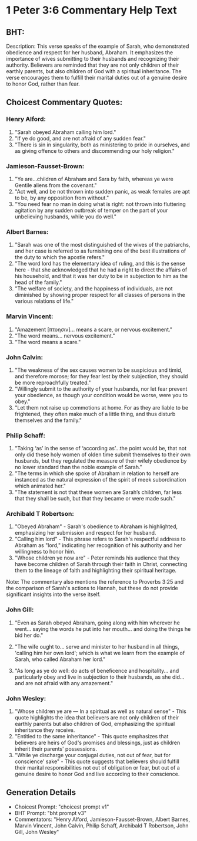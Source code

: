 # 1 Peter 3:6 Commentary Help Text

## BHT:
Description:
This verse speaks of the example of Sarah, who demonstrated obedience and respect for her husband, Abraham. It emphasizes the importance of wives submitting to their husbands and recognizing their authority. Believers are reminded that they are not only children of their earthly parents, but also children of God with a spiritual inheritance. The verse encourages them to fulfill their marital duties out of a genuine desire to honor God, rather than fear.

## Choicest Commentary Quotes:
### Henry Alford:
1. "Sarah obeyed Abraham calling him lord." 
2. "If ye do good, and are not afraid of any sudden fear."
3. "There is sin in singularity, both as ministering to pride in ourselves, and as giving offence to others and discommending our holy religion."

### Jamieson-Fausset-Brown:
1. "Ye are...children of Abraham and Sara by faith, whereas ye were Gentile aliens from the covenant." 
2. "Act well, and be not thrown into sudden panic, as weak females are apt to be, by any opposition from without."
3. "You need fear no man in doing what is right: not thrown into fluttering agitation by any sudden outbreak of temper on the part of your unbelieving husbands, while you do well."

### Albert Barnes:
1. "Sarah was one of the most distinguished of the wives of the patriarchs, and her case is referred to as furnishing one of the best illustrations of the duty to which the apostle refers."
2. "The word lord has the elementary idea of ruling, and this is the sense here - that she acknowledged that he had a right to direct the affairs of his household, and that it was her duty to be in subjection to him as the head of the family."
3. "The welfare of society, and the happiness of individuals, are not diminished by showing proper respect for all classes of persons in the various relations of life."

### Marvin Vincent:
1. "Amazement [πτοησιν]... means a scare, or nervous excitement."
2. "The word means... nervous excitement."
3. "The word means a scare."

### John Calvin:
1. "The weakness of the sex causes women to be suspicious and timid, and therefore morose; for they fear lest by their subjection, they should be more reproachfully treated."
2. "Willingly submit to the authority of your husbands, nor let fear prevent your obedience, as though your condition would be worse, were you to obey."
3. "Let them not raise up commotions at home. For as they are liable to be frightened, they often make much of a little thing, and thus disturb themselves and the family."

### Philip Schaff:
1. "Taking ‘as’ in the sense of ‘according as’...the point would be, that not only did these holy women of olden time submit themselves to their own husbands, but they regulated the measure of their wifely obedience by no lower standard than the noble example of Sarah."
2. "The terms in which she spoke of Abraham in relation to herself are instanced as the natural expression of the spirit of meek subordination which animated her."
3. "The statement is not that these women are Sarah’s children, far less that they shall be such, but that they became or were made such."

### Archibald T Robertson:
1. "Obeyed Abraham" - Sarah's obedience to Abraham is highlighted, emphasizing her submission and respect for her husband.
2. "Calling him lord" - This phrase refers to Sarah's respectful address to Abraham as "lord," indicating her recognition of his authority and her willingness to honor him.
3. "Whose children ye now are" - Peter reminds his audience that they have become children of Sarah through their faith in Christ, connecting them to the lineage of faith and highlighting their spiritual heritage.

Note: The commentary also mentions the reference to Proverbs 3:25 and the comparison of Sarah's actions to Hannah, but these do not provide significant insights into the verse itself.

### John Gill:
1. "Even as Sarah obeyed Abraham, going along with him wherever he went... saying the words he put into her mouth... and doing the things he bid her do." 

2. "The wife ought to... serve and minister to her husband in all things, 'calling him her own lord'; which is what we learn from the example of Sarah, who called Abraham her lord." 

3. "As long as ye do well: do acts of beneficence and hospitality... and particularly obey and live in subjection to their husbands, as she did... and are not afraid with any amazement."

### John Wesley:
1. "Whose children ye are — In a spiritual as well as natural sense" - This quote highlights the idea that believers are not only children of their earthly parents but also children of God, emphasizing the spiritual inheritance they receive.
2. "Entitled to the same inheritance" - This quote emphasizes that believers are heirs of God's promises and blessings, just as children inherit their parents' possessions.
3. "While ye discharge your conjugal duties, not out of fear, but for conscience' sake" - This quote suggests that believers should fulfill their marital responsibilities not out of obligation or fear, but out of a genuine desire to honor God and live according to their conscience.


## Generation Details
- Choicest Prompt: "choicest prompt v1"
- BHT Prompt: "bht prompt v3"
- Commentators: "Henry Alford, Jamieson-Fausset-Brown, Albert Barnes, Marvin Vincent, John Calvin, Philip Schaff, Archibald T Robertson, John Gill, John Wesley"
